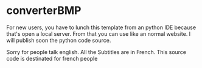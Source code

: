 # converterBMP
For new users, you have to lunch this template from an python IDE because that's open a local server. From that you can use like an normal website. I will publish soon the python code source. 

Sorry for people talk english. All the Subtitles are in French. This source code is destinated for french people
